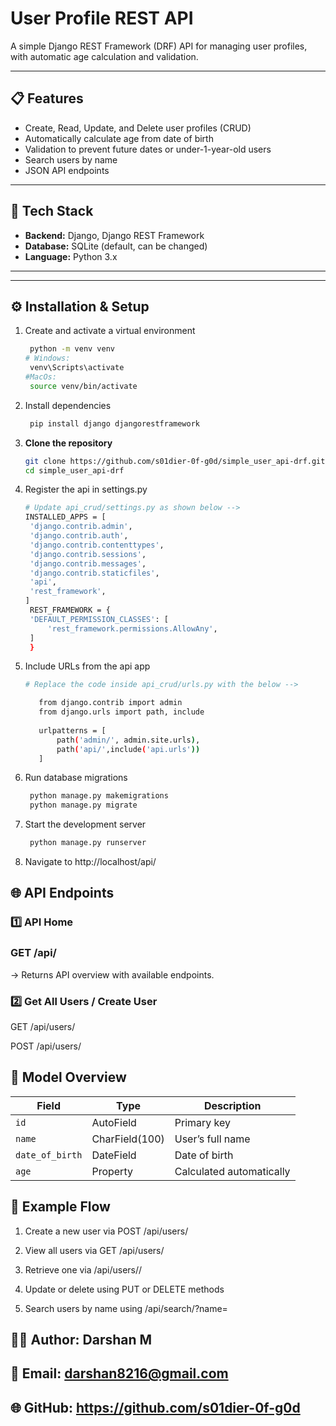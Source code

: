 # User Profile REST API

A simple Django REST Framework (DRF) API for managing user profiles, with automatic age calculation and validation.

---

## 📋 Features

- Create, Read, Update, and Delete user profiles (CRUD)
- Automatically calculate age from date of birth
- Validation to prevent future dates or under-1-year-old users
- Search users by name
- JSON API endpoints

---

## 🧱 Tech Stack

- **Backend:** Django, Django REST Framework  
- **Database:** SQLite (default, can be changed)
- **Language:** Python 3.x  

---


---

## ⚙️ Installation & Setup

1. Create and activate a virtual environment
   ```bash
    python -m venv venv
   # Windows:
    venv\Scripts\activate    
   #MacOs:
    source venv/bin/activate

2. Install dependencies
   ```bash
    pip install django djangorestframework


3. **Clone the repository**
   ```bash
   git clone https://github.com/s01dier-0f-g0d/simple_user_api-drf.git
   cd simple_user_api-drf

4. Register the api in settings.py
   ```bash
   # Update api_crud/settings.py as shown below -->
   INSTALLED_APPS = [
    'django.contrib.admin',
    'django.contrib.auth',
    'django.contrib.contenttypes',
    'django.contrib.sessions',
    'django.contrib.messages',
    'django.contrib.staticfiles',
    'api',
    'rest_framework',
   ]
    REST_FRAMEWORK = {
    'DEFAULT_PERMISSION_CLASSES': [
        'rest_framework.permissions.AllowAny',
    ]
    }

5. Include URLs from the api app
   ```bash
   # Replace the code inside api_crud/urls.py with the below -->
   
      from django.contrib import admin
      from django.urls import path, include
      
      urlpatterns = [
          path('admin/', admin.site.urls),
          path('api/',include('api.urls'))
      ]

5. Run database migrations
   ```bash
    python manage.py makemigrations
    python manage.py migrate

6. Start the development server
   ```bash
    python manage.py runserver
   
7. Navigate to http://localhost/api/

## 🌐 API Endpoints
### 1️⃣ API Home
### GET /api/
→ Returns API overview with available endpoints.

### 2️⃣ Get All Users / Create User
GET /api/users/

POST /api/users/


## 🧠 Model Overview
| Field           | Type           | Description              |
| --------------- | -------------- | ------------------------ |
| `id`            | AutoField      | Primary key              |
| `name`          | CharField(100) | User’s full name         |
| `date_of_birth` | DateField      | Date of birth            |
| `age`           | Property       | Calculated automatically |

## 🚀 Example Flow

1. Create a new user via POST /api/users/

2. View all users via GET /api/users/

3. Retrieve one via /api/users/<id>/

4. Update or delete using PUT or DELETE methods

5. Search users by name using /api/search/?name=<term>

## 👨‍💻 Author: Darshan M
## 📧 Email: darshan8216@gmail.com
## 🌐 GitHub: https://github.com/s01dier-0f-g0d
